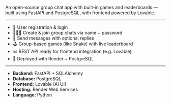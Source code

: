 An open-source group chat app with built-in games and leaderboards — built using FastAPI and PostgreSQL, with frontend powered by Lovable.

---

- 🔐 User registration & login
- 🧑‍🤝‍🧑 Create & join group chats via name + password
- 💬 Send messages with optional replies
- 🕹️ Group-based games (like Snake) with live leaderboard
- 📊 REST API ready for frontend integration (e.g. Lovable)
- 🚀 Deployed with Render + PostgreSQL

---

- **Backend:** FastAPI + SQLAlchemy
- **Database:** PostgreSQL
- **Frontend:** Lovable (AI UI)
- **Hosting:** Render Web Services
- **Language:** Python
